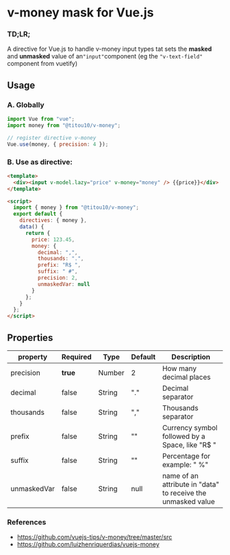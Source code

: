 # v-money mask for Vue.js

### TD;LR;
A directive for Vue.js to handle v-money input types tat sets the **masked** and **unmasked** value of an`"input"`component (eg the `"v-text-field"` component from vuetify)

## Usage

### A. Globally

```js
import Vue from "vue";
import money from "@titou10/v-money";

// register directive v-money
Vue.use(money, { precision: 4 });
```

### B. Use as directive:

```html
<template>
  <div><input v-model.lazy="price" v-money="money" /> {{price}}</div>
</template>

<script>
  import { money } from "@titou10/v-money";
  export default {
    directives: { money }, 
    data() {
      return {
        price: 123.45,
        money: {
          decimal: ",",
          thousands: ".",
          prefix: "R$ ",
          suffix: " #",
          precision: 2,
          unmaskedVar: null 
        }
      };
    }
  };
</script>
```

## Properties

| property  | Required | Type    | Default | Description                                            |
| --------- | -------- | ------- | ------- | ------------------------------------------------------ |
| precision | **true** | Number  | 2       | How many decimal places                                |
| decimal   | false    | String  | "."     | Decimal separator                                      |
| thousands | false    | String  | ","     | Thousands separator                                    |
| prefix    | false    | String  | ""      | Currency symbol followed by a Space, like "R\$ "       |
| suffix    | false    | String  | ""      | Percentage for example: " %"                           |
| unmaskedVar | false | String | null   | name of an attribute in "data" to receive the unmasked value |

### References

- https://github.com/vuejs-tips/v-money/tree/master/src
- https://github.com/luizhenriquerdias/vuejs-money
